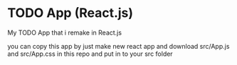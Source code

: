 <h1>TODO App (React.js)</h1>
<p>My TODO App that i remake in React.js</p>
<p>you can copy this app by just make new react app and download src/App.js and src/App.css in this repo and put in to your src folder</p>

